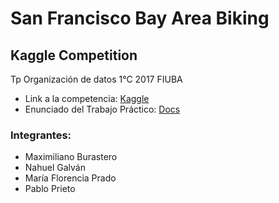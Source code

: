 # San Francisco Bay Area Biking
## Kaggle Competition
Tp Organización de datos 1°C 2017 FIUBA

* Link a la competencia: 
[Kaggle](https://inclass.kaggle.com/c/san-francisco-biking)
* Enunciado del Trabajo Práctico:
[Docs](https://docs.google.com/document/d/1JBXaEtiopp5Ot4YLqvym8eldOcmamZRqJgulLp-DViI/edit)
### Integrantes:
*  Maximiliano Burastero
*  Nahuel Galván
*  María Florencia Prado
*  Pablo Prieto


